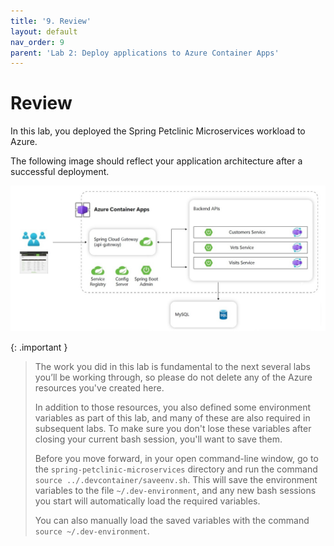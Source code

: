 ```yaml
---
title: '9. Review'
layout: default
nav_order: 9
parent: 'Lab 2: Deploy applications to Azure Container Apps'
---
```


# Review

In this lab, you deployed the Spring Petclinic Microservices workload to Azure.

The following image should reflect your application architecture after a successful deployment.

![lab 2 overview](../../images/acalab2.png)

{: .important }
> The work you did in this lab is fundamental to the next several labs you’ll be working through, so please do not delete any of the Azure resources you've created here.
> 
>In addition to those resources, you also defined some environment variables as part of this lab, and many of these are also required in subsequent labs. To make sure you don't lose these variables after closing your current bash session, you'll want to save them. 
> 
> Before you move forward, in your open command-line window, go to the  `spring-petclinic-microservices` directory and run the command `source ../.devcontainer/saveenv.sh`. This will save the environment variables to the file `~/.dev-environment`, and any new bash sessions you start will automatically load the required variables. 
> 
> You can also manually load the saved variables with the command `source ~/.dev-environment`.


